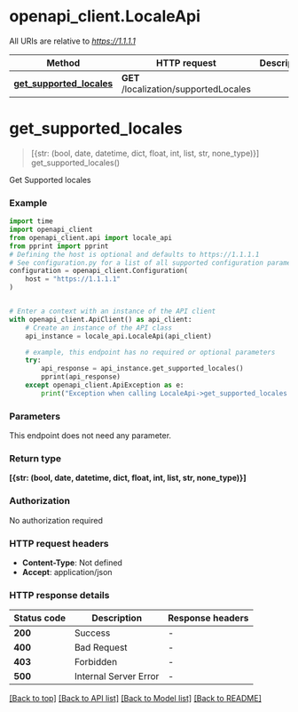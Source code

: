 # openapi_client.LocaleApi

All URIs are relative to *https://1.1.1.1*

Method | HTTP request | Description
------------- | ------------- | -------------
[**get_supported_locales**](LocaleApi.md#get_supported_locales) | **GET** /localization/supportedLocales | 


# **get_supported_locales**
> [{str: (bool, date, datetime, dict, float, int, list, str, none_type)}] get_supported_locales()



Get Supported locales

### Example


```python
import time
import openapi_client
from openapi_client.api import locale_api
from pprint import pprint
# Defining the host is optional and defaults to https://1.1.1.1
# See configuration.py for a list of all supported configuration parameters.
configuration = openapi_client.Configuration(
    host = "https://1.1.1.1"
)


# Enter a context with an instance of the API client
with openapi_client.ApiClient() as api_client:
    # Create an instance of the API class
    api_instance = locale_api.LocaleApi(api_client)

    # example, this endpoint has no required or optional parameters
    try:
        api_response = api_instance.get_supported_locales()
        pprint(api_response)
    except openapi_client.ApiException as e:
        print("Exception when calling LocaleApi->get_supported_locales: %s\n" % e)
```


### Parameters
This endpoint does not need any parameter.

### Return type

**[{str: (bool, date, datetime, dict, float, int, list, str, none_type)}]**

### Authorization

No authorization required

### HTTP request headers

 - **Content-Type**: Not defined
 - **Accept**: application/json


### HTTP response details

| Status code | Description | Response headers |
|-------------|-------------|------------------|
**200** | Success |  -  |
**400** | Bad Request |  -  |
**403** | Forbidden |  -  |
**500** | Internal Server Error |  -  |

[[Back to top]](#) [[Back to API list]](../README.md#documentation-for-api-endpoints) [[Back to Model list]](../README.md#documentation-for-models) [[Back to README]](../README.md)

